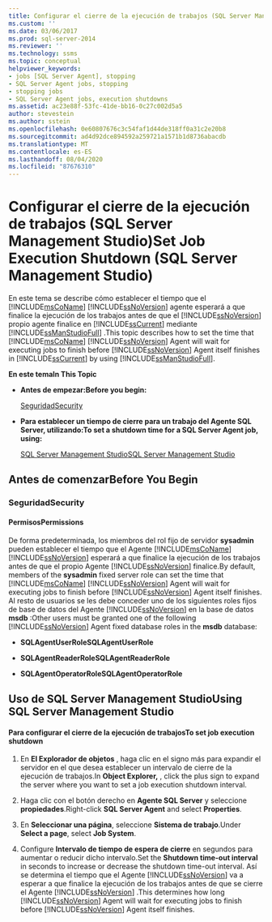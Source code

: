 ```yaml
---
title: Configurar el cierre de la ejecución de trabajos (SQL Server Management Studio) | Microsoft Docs
ms.custom: ''
ms.date: 03/06/2017
ms.prod: sql-server-2014
ms.reviewer: ''
ms.technology: ssms
ms.topic: conceptual
helpviewer_keywords:
- jobs [SQL Server Agent], stopping
- SQL Server Agent jobs, stopping
- stopping jobs
- SQL Server Agent jobs, execution shutdowns
ms.assetid: ac23e88f-53fc-41de-bb16-0c27c002d5a5
author: stevestein
ms.author: sstein
ms.openlocfilehash: 0e60807676c3c54faf1d44de318ff0a31c2e20b8
ms.sourcegitcommit: ad4d92dce894592a259721a1571b1d8736abacdb
ms.translationtype: MT
ms.contentlocale: es-ES
ms.lasthandoff: 08/04/2020
ms.locfileid: "87676310"
---
```

# <a name="set-job-execution-shutdown-sql-server-management-studio"></a><span data-ttu-id="17318-102">Configurar el cierre de la ejecución de trabajos (SQL Server Management Studio)</span><span class="sxs-lookup"><span data-stu-id="17318-102">Set Job Execution Shutdown (SQL Server Management Studio)</span></span>
  <span data-ttu-id="17318-103">En este tema se describe cómo establecer el tiempo que el [!INCLUDE[msCoName](../../includes/msconame-md.md)] [!INCLUDE[ssNoVersion](../../includes/ssnoversion-md.md)] agente esperará a que finalice la ejecución de los trabajos antes de que el [!INCLUDE[ssNoVersion](../../includes/ssnoversion-md.md)] propio agente finalice en [!INCLUDE[ssCurrent](../../includes/sscurrent-md.md)] mediante [!INCLUDE[ssManStudioFull](../../includes/ssmanstudiofull-md.md)] .</span><span class="sxs-lookup"><span data-stu-id="17318-103">This topic describes how to set the time that [!INCLUDE[msCoName](../../includes/msconame-md.md)] [!INCLUDE[ssNoVersion](../../includes/ssnoversion-md.md)] Agent will wait for executing jobs to finish before [!INCLUDE[ssNoVersion](../../includes/ssnoversion-md.md)] Agent itself finishes in [!INCLUDE[ssCurrent](../../includes/sscurrent-md.md)] by using [!INCLUDE[ssManStudioFull](../../includes/ssmanstudiofull-md.md)].</span></span>  
  
 <span data-ttu-id="17318-104">**En este tema**</span><span class="sxs-lookup"><span data-stu-id="17318-104">**In This Topic**</span></span>  
  
-   <span data-ttu-id="17318-105">**Antes de empezar:**</span><span class="sxs-lookup"><span data-stu-id="17318-105">**Before you begin:**</span></span>  
  
     [<span data-ttu-id="17318-106">Seguridad</span><span class="sxs-lookup"><span data-stu-id="17318-106">Security</span></span>](#Security)  
  
-   <span data-ttu-id="17318-107">**Para establecer un tiempo de cierre para un trabajo del Agente SQL Server, utilizando:**</span><span class="sxs-lookup"><span data-stu-id="17318-107">**To set a shutdown time for a SQL Server Agent job, using:**</span></span>  
  
     [<span data-ttu-id="17318-108">SQL Server Management Studio</span><span class="sxs-lookup"><span data-stu-id="17318-108">SQL Server Management Studio</span></span>](#SSMSProcedure)  
  
##  <a name="before-you-begin"></a><a name="BeforeYouBegin"></a> <span data-ttu-id="17318-109">Antes de comenzar</span><span class="sxs-lookup"><span data-stu-id="17318-109">Before You Begin</span></span>  
  
###  <a name="security"></a><a name="Security"></a> <span data-ttu-id="17318-110">Seguridad</span><span class="sxs-lookup"><span data-stu-id="17318-110">Security</span></span>  
  
####  <a name="permissions"></a><a name="Permissions"></a> <span data-ttu-id="17318-111">Permisos</span><span class="sxs-lookup"><span data-stu-id="17318-111">Permissions</span></span>  
 <span data-ttu-id="17318-112">De forma predeterminada, los miembros del rol fijo de servidor **sysadmin** pueden establecer el tiempo que el Agente [!INCLUDE[msCoName](../../includes/msconame-md.md)] [!INCLUDE[ssNoVersion](../../includes/ssnoversion-md.md)] esperará a que finalice la ejecución de los trabajos antes de que el propio Agente [!INCLUDE[ssNoVersion](../../includes/ssnoversion-md.md)] finalice.</span><span class="sxs-lookup"><span data-stu-id="17318-112">By default, members of the **sysadmin** fixed server role can set the time that [!INCLUDE[msCoName](../../includes/msconame-md.md)] [!INCLUDE[ssNoVersion](../../includes/ssnoversion-md.md)] Agent will wait for executing jobs to finish before [!INCLUDE[ssNoVersion](../../includes/ssnoversion-md.md)] Agent itself finishes.</span></span> <span data-ttu-id="17318-113">Al resto de usuarios se les debe conceder uno de los siguientes roles fijos de base de datos del Agente [!INCLUDE[ssNoVersion](../../includes/ssnoversion-md.md)] en la base de datos **msdb** :</span><span class="sxs-lookup"><span data-stu-id="17318-113">Other users must be granted one of the following [!INCLUDE[ssNoVersion](../../includes/ssnoversion-md.md)] Agent fixed database roles in the **msdb** database:</span></span>  
  
-   <span data-ttu-id="17318-114">**SQLAgentUserRole**</span><span class="sxs-lookup"><span data-stu-id="17318-114">**SQLAgentUserRole**</span></span>  
  
-   <span data-ttu-id="17318-115">**SQLAgentReaderRole**</span><span class="sxs-lookup"><span data-stu-id="17318-115">**SQLAgentReaderRole**</span></span>  
  
-   <span data-ttu-id="17318-116">**SQLAgentOperatorRole**</span><span class="sxs-lookup"><span data-stu-id="17318-116">**SQLAgentOperatorRole**</span></span>  
  
##  <a name="using-sql-server-management-studio"></a><a name="SSMSProcedure"></a> <span data-ttu-id="17318-117">Uso de SQL Server Management Studio</span><span class="sxs-lookup"><span data-stu-id="17318-117">Using SQL Server Management Studio</span></span>  
  
#### <a name="to-set-job-execution-shutdown"></a><span data-ttu-id="17318-118">Para configurar el cierre de la ejecución de trabajos</span><span class="sxs-lookup"><span data-stu-id="17318-118">To set job execution shutdown</span></span>  
  
1.  <span data-ttu-id="17318-119">En **El Explorador de objetos** , haga clic en el signo más para expandir el servidor en el que desea establecer un intervalo de cierre de la ejecución de trabajos.</span><span class="sxs-lookup"><span data-stu-id="17318-119">In **Object Explorer,** , click the plus sign to expand the server where you want to set a job execution shutdown interval.</span></span>  
  
2.  <span data-ttu-id="17318-120">Haga clic con el botón derecho en **Agente SQL Server** y seleccione **propiedades**.</span><span class="sxs-lookup"><span data-stu-id="17318-120">Right-click **SQL Server Agent** and select **Properties**.</span></span>  
  
3.  <span data-ttu-id="17318-121">En **Seleccionar una página**, seleccione **Sistema de trabajo**.</span><span class="sxs-lookup"><span data-stu-id="17318-121">Under **Select a page**, select **Job System**.</span></span>  
  
4.  <span data-ttu-id="17318-122">Configure **Intervalo de tiempo de espera de cierre** en segundos para aumentar o reducir dicho intervalo.</span><span class="sxs-lookup"><span data-stu-id="17318-122">Set the **Shutdown time-out interval** in seconds to increase or decrease the shutdown time-out interval.</span></span> <span data-ttu-id="17318-123">Así se determina el tiempo que el Agente [!INCLUDE[ssNoVersion](../../includes/ssnoversion-md.md)] va a esperar a que finalice la ejecución de los trabajos antes de que se cierre el Agente [!INCLUDE[ssNoVersion](../../includes/ssnoversion-md.md)] .</span><span class="sxs-lookup"><span data-stu-id="17318-123">This determines how long [!INCLUDE[ssNoVersion](../../includes/ssnoversion-md.md)] Agent will wait for executing jobs to finish before [!INCLUDE[ssNoVersion](../../includes/ssnoversion-md.md)] Agent itself finishes.</span></span>  
  
  
